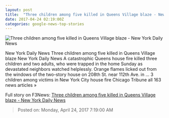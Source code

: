 ```yaml
---
layout: post
title:  "Three children among five killed in Queens Village blaze - New York Daily News"
date: 2017-04-24 02:19:00Z
categories: google-news-top-stories
---
```


![Three children among five killed in Queens Village blaze - New York Daily News](http://assets.nydailynews.com/polopoly_fs/1.3092281.1492982802!/img/httpImage/image.jpg_gen/derivatives/landscape_1200/article-fire-4-0423.jpg)

New York Daily News Three children among five killed in Queens Village blaze New York Daily News A catastrophic Queens house fire killed three children and two adults, who were trapped in the home Sunday as devastated neighbors watched helplessly. Orange flames licked out from the windows of the two-story house on 208th St. near 112th Ave. in ... 3 children among victims in New York City house fire Chicago Tribune all 163 news articles »


Full story on F3News: [Three children among five killed in Queens Village blaze - New York Daily News](http://www.f3nws.com/n/BhNfyD)

> Posted on: Monday, April 24, 2017 7:19:00 AM
